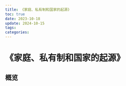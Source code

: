 ```yaml
---
title: 《家庭、私有制和国家的起源》
toc: true
date: 2023-10-18
update: 2024-10-15
tags:
categories:
---
```


# 《家庭、私有制和国家的起源》

## 概览

<!-- TODO: toc of the book here -->
